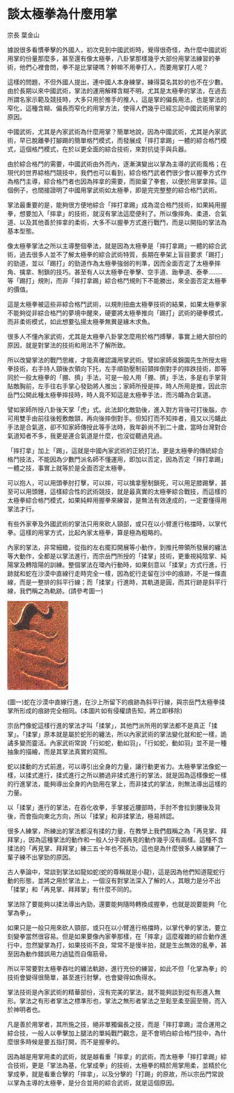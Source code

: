 # 談太極拳為什麼用掌

宗長
葉金山

據說很多看慣拳擊的外國人，初次見到中國武術時，覺得很奇怪，為什麼中國武術用掌的份量那麼多，甚至還有像太極拳，八卦掌那樣幾乎大部份用掌法練習的拳術，他們心裡會問，拳不是比掌硬嗎？幹嘛不用拳打人，而要用掌打人呢？

這樣的問題，不但外國人提出，連中國人本身練掌，練得莫名其妙的也不在少數。由於長期以來中國武術，掌法的運用解釋含糊不明，尤其是太極拳的掌法，在過去所謂名家示範及競技時，大多只用於推手的推人，這是掌的偏長用法，也是掌法的窄化，這種含糊、偏長而窄化的用掌方法，使得人們幾乎已經忘記中國武術用掌的原因。

中國武術，尤其是內家武術為什麼用掌？簡單地說，因為中國武術，尤其是內家武術，早已脫離拳打腳踢的簡單格鬥模式，而發展成「摔打拿踢」一體的綜合格鬥模式，這個格鬥模式，在於以更全面的綜合技術，來對抗徒手與兵器。

由於綜合格鬥的需要，中國武術由外而內，逐漸演變出以掌為主導的武術風格；在現代的世界綜格鬥競技中，我們也可以看到，綜合格鬥武者們很少會以握拳方式作為格鬥主導，綜合格鬥者也因為摔拿的需要，而拋棄了拳套，以便於用掌拿摔。這個例子，也間接證明了中國用掌武術如太極拳，即是完完整整的綜合格鬥武術。

掌法最重要的是，能夠很方便地綜合「摔打拿踢」成為混合格鬥技術，如果純用握拳，想要加入「摔拿」的技術，就沒有掌法這麼便利了。所以像摔角、柔道、合氣道、以及其他善於摔拿的柔術，大多不以握拳方式進行戰鬥，而是以開指的掌法為基本型態。

像太極拳掌法之所以主導整個拳法，就是因為太極拳是「摔打拿踢」一體的綜合武術，過去很多人並不了解太極拳的綜合武術特質，長期在拳架上盲目要求「踢打」的勁道，並以「踢打」的勁道作為太極拳強弱的判準，因而全面否定了太極拳摔角、擒拿、制鎖的技巧。甚至有人以太極拳在拳擊、空手道、跆拳道、泰拳........等「踢打」規則，而非「摔打拿踢」綜合格鬥規則下不能勝出，來全面否定太極拳的價值。

這是太極拳被這些非綜合格鬥武術，以規則扭曲太極拳技術的結果，如果太極拳家不能夠從非綜合格鬥的夢境中醒來，硬要將太極拳推向「踢打」武術的硬拳模式，而非柔術模式，如此想要弘揚太極拳無異是緣木求魚。

很多人不懂內家武術，尤其是太極拳八卦掌怎麼用於格鬥搏擊，事實上絕大部份的原因，就是對掌法的技術和用法不了解所致。

所以改變掌法的戰鬥思維，才能真確認識用掌武術。譬如家師吳錦園先生所授太極拳技術，右手持人頸後衣領向下托，左手順勁壓制前頸摔倒對手的摔跌技術，即等同於一般太極拳的「掤、擠」手法，可是一般人用「掤、擠」手法，多是右手掌背貼敵胸前，左手往右手掌心發勁將人推出；家師所授是摔，時人所用是推，因此宗岳門公開此種太極拳摔技時，時人竟不知這是太極拳手法，而污衊為合氣道。

譬如家師所授八卦後天掌「虎」式。此法卸化敵勁後，進入對方背後可打後腦，亦可用雙手由前往後輕敷敵頸，再向後摔倒對手。但知打而不知摔者，竟又以污衊此手法是合氣道，卻不知家師傳授此等手法時，我年齡尚不到二十歲，當時台灣對合氣道知者不多，我更是連合氣道是什麼，也沒從聽過見過。

「摔打拿」加上「踢」，這就是中國內家武術的正統打法，更是太極拳的傳統綜合格鬥技法，不能因為少數門派名師不懂運用，即加以否定，因為否定「摔打拿踢」一體之技，事實上就等於是全面否定太極拳。

可以抱人，可以用頭拳肘打擊，可以摔，可以擒拿壓制鎖死，可以用足膝踢擊，甚至可以用頭錘，這樣綜合性的武術競技，就是最真實的太極拳綜合戰技，而這樣的太極拳綜合格鬥模式，如果純粹用握拳來練習，是無法有效達成的，一定要懂得用掌法才行。

有些外家拳及外國武術的掌法只用來砍人頸部，或只在以小臂進行格擋時，以掌代拳。這樣的用掌方式，比起內家太極拳，算是極為粗略的。

內家的掌法，非常細緻，從指的左右擺扣開展等小動作，到推托帶領所發展的纏法等大動作，全都是以掌法進行，而宗岳門所授的「揉掌」技術，更重視純陰掌、純陽掌及轉陰陽的訓練。整個掌法在環內行動時，如果刻意以「揉掌」方式行進，行跡就和蛇在沙漠中直線行走時完全一樣，因為蛇行走留在沙中的痕跡，不是一條直線，而是一整排的斜平行線；而「揉掌」行進時，其軌道是圓，而其行跡是斜平行線，我們稱之為軌跡。(請參考圖一)


![](../img/snake.jpg)

(圖一)蛇在沙漠中直線行進，在沙上所留下的痕跡為斜平行線，與宗岳門太極拳揉掌所形成的痕跡完全相同。(本圖片如有侵權請告知，將立即移除)

宗岳門像蛇這樣行進的掌法才叫「揉掌」，其他門派所用的掌法都不是真正「揉掌」。「揉掌」原本就是屬於蛇形的纏法，所以內家武術的掌法變化就和蛇一樣，詭譎多變而靈活。內家武術常說「行如蛇，動如羽」，「行如蛇，動如羽」並不是一種抽象的描繪，而是其掌法真實的寫照。

蛇以揉動的方式前進，可以導引出全身的力量，讓行動更省力。太極拳掌法像蛇一樣，以揉式進行，揉式進行之所以勝過非揉式進行的掌法，就是因為這樣像蛇一樣的行進掌法，能夠導出全身的內勁用在掌上，而非揉式的掌法，則無法導出這樣的力量。

以「揉掌」進行的掌法，在吞化收拳，手掌接近腰部時，手肘不會拉到腰後及背後，而會指向東北方向，所以「揉掌」和非揉掌法，極易辨認。

很多人練掌，所練出的掌法都沒有揉的力量，在教學上我們戲稱之為「再見掌、拜拜掌」，因為這種掌法的動作和一般人分手說再見的動作幾乎沒有兩樣。這種不含揉法的「再見掌、拜拜掌」練三五十年也不長功，這也是為什麼很多人練掌練了一輩子練不出掌勁的原因。

古人拳論中，常談到掌法如龍如蛇(蛇的尊稱就是小龍)，這是因為他們知道龍蛇行動的形態，並將之用於掌法上，一個沒有對掌法深入了解的人，其眼力是分不出「揉掌」和「再見掌、拜拜掌」有什麼不同的。

掌法除了要能夠以揉法導出內勁，還要能夠隨時轉換成握拳，也就是說要能夠「化掌為拳」。

如果只是一般只用來砍人頸部，或只在以小臂進行格擋時，以掌代拳的掌法，要立刻變拳當然很容易。但是如果要像內家拳那樣，在「摔拿」這麼複雜的綜合動作進行中，忽然變掌為打，如果技術不良，常常不是慢半拍，就是生出無效的亂拳，甚至因為動作錯誤用力過猛而自傷筋骨。

所以平常要對太極拳吞吐的纏法軌跡，進行充份的練習，如此不但「化掌為拳」的技術會變得很簡單，甚至進行肘擊，也會變得如魚得水。

掌法技術是內家武術的精華部份，沒有完美的掌法，就不能夠談到從有形進入無形。掌法之有形者掌法之標準形也，掌法之無形者掌法之至鬆至柔至圓至簡，而入於神明者也。

凡是善於用掌者，其所施之技，絕非單獨偏長之技，而是「摔打拿踢」混合運用之綜合技，一般人以拳擊加上腿法的單純戰鬥觀念，是不會明白綜合格鬥技中，為什麼很多時候是要五指打開，而不是握拳的。

因為越是用掌用柔的武術，就是越看重「摔拿」的武術，而太極拳「摔打拿踢」綜合技術，更是「掌法為基，化掌成拳」的技術，太極拳的精於用掌用柔，並精於化掌成拳，就是看重合擊的「摔拿」，以及分擊的「打踢」的原故，所以宗岳門常說以掌為主導的太極拳，是分合並用的綜合武術，就是這個原因。